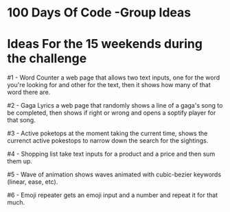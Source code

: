 # 100 Days Of Code -Group Ideas

# Ideas For the 15 weekends during the challenge #

#1 - Word Counter
  a web page that allows two text inputs, one for the word you're looking for and other for the text, then it shows how many of that word there are.

#2 - Gaga Lyrics
  a web page that randomly shows a line of a gaga's song to be completed, then shows if right or wrong and opens a soptify player for that song.
  
#3 - Active poketops at the moment
  taking the current time, shows the currenct active pokestops to narrow down the search for the sightings.
  
#4 - Shopping list
  take text inputs for a product and a price and then sum them up.
  
#5 - Wave of animation 
  shows waves animated with cubic-bezier keywords (linear, ease, etc).

#6 - Emoji repeater 
  gets an emoji input and a number and repeat it for that much.
  
  
